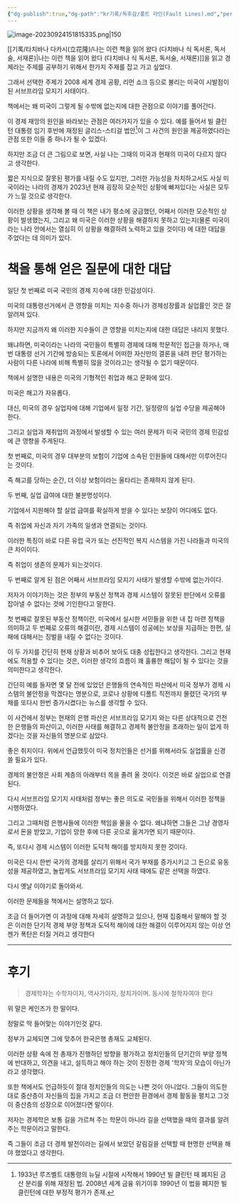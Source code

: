 ```yaml
---
{"dg-publish":true,"dg-path":"kr기록/독후감/폴트 라인(Fault Lines).md","permalink":"/kr기록/독후감/폴트 라인(Fault Lines)/","title":"폴트 라인 (보이지 않는 균열이 어떻게 세계 경제를 위협하는가)","tags":["📚Book","리만쇼크","미국경제","경제"],"created":"2023-05-15","updated":"2023-09-24 15:17:46"}
---
```


![image-20230924151815335.png|150](/img/user/%EA%B8%B0%EB%A1%9D/assets/%ED%8F%B4%ED%8A%B8%20%EB%9D%BC%EC%9D%B8(Fault%20Lines)/image-20230924151815335.png)



[[기록/타치바나 다카시(立花隆)/나는 이런 책을 읽어 왔다 (다치바나 식 독서론, 독서술, 서재론)\|나는 이런 책을 읽어 왔다 (다치바나 식 독서론, 독서술, 서재론)]]을 읽고 경제라는 주제를 공부하기 위해서 한가지 주재를 잡고 가고 싶었다.

그래서 선택한 주제가 2008 세계 경제 공황, 리먼 쇼크 등으로 불리는 미국이 시발점이 된 서브프라임 모지기 사태이다. 

책에서는 왜 미국이 그렇게 될 수밖에 없는지에 대한 관점으로 이야기를 풀어간다. 

이 경제 재앙의 원인을 바라보는 관점은 여러가지가 있을 수 있다. 예를 들어서 빌 클린턴 대통령 임기 후반에 재정된 글리스-스티걸 법안[^1]이 그 사건의 원인을 제공하였다라는 관점 또한 이들 중 하나가 될 수 있겠다.

하지만 조금 더 큰 그림으로 보면, 사실 나는 그때의 미국과 현재의 미국이 다르지 않다고 생각한다.

짧은 지식으로 잘못된 평가를 내릴 수도 있지만, 그러한 가능성을 차치하고서도 사실 미국이라는 나라의 경제가 2023년 현재 굉장히 모순적인 상황에 빠져있다는 사실은 모두가 느낄 것으로 생각한다. 

이러한 상황을 생각해 볼 때 이 책은 내가 평소에 궁금했던, 어째서 이러한 모순적인 상황이 발생했는지, 그리고 왜 미국은 이러한 상황을 해결하지 못하고 있는지(물론 미국이라는 나라 안에서는 열심히 이 상황을 해결하려 노력하고 있을 것이다) 에 대한 대답을 주었다는 데 의미가 있다.

# 책을 통해 얻은 질문에 대한 대답

일단 첫 번째로 미국 국민의 경제 지수에 대한 민감성이다.

미국의 대통령선거에서 큰 영향을 미치는 지수중 하나가 경제성장률과 실업률인 것은 잘 알려져 있다. 

하지만 지금까지 왜 이러한 지수들이 큰 영향을 미치는지에 대한 대답은 내리지 못했다.

왜냐하면, 미국이라는 나라의 국민들이 특별히 경제에 대해 학문적인 접근을 하거나, 매번 대통령 선거 기간에 방송되는 토론에서 어떠한 자신만의 결론을 내려 판단 평가하는 사람이 다른 나라에 비해 특별히 많을 것이라고는 생각될 수 없기 때문이다.

책에서 설명한 내용은 미국의 기형적인 취업과 해고 문화에 있다. 

미국은 해고가 자유롭다. 

대신, 미국의 경우 실업자에 대해 기업에서 일정 기간, 일정량의 실업 수당을 제공해야 한다. 

그리고 실업과 재취업의 과정에서 발생할 수 있는 여러 문제가 미국 국민의 경제 민감성에 큰 영향을 주게된다.

첫 번째로, 미국의 경우 대부분의 보험이 기업에 소속된 인원들에 대해서만 이루어진다는 것이다. 

즉 해고를 당하는 순간, 더 이상 보험이라는 울타리는 존재하지 않게 된다.

두 번째, 실업 급여에 대한 불분명성이다.

기업에서 지원해야 할 실업 급여를 확실하게 받을 수 있다는 보장이 어디에도 없다.

즉 취업에 자신과 자기 가족의 일생과 연결되는 것이다.

이러한 특징이 바로 다른 유럽 국가 또는 선진적인 복지 시스템을 가진 나라들과 미국의 큰 차이이다.

즉 취업이 생존의 문제가 되는것이다.

두 번째로 알게 된 점은 어째서 서브프라임 모지기 사태가 발생할 수밖에 없는가이다.

저자가 이야기하는 것은 정부의 부동산 정책과 경제 시스템이 잘못된 판단에서 오류를 잡아낼 수 없다는 것에 기인한다고 말한다.

첫 번째로 잘못된 부동산 정책이란, 미국에서 실시한 서민들을 위한 내 집 마련 정책을 의미하고 
두 번째로 오류의 해결이란, 경제 시스템이 성공에는 보상을 지급하는 한편, 실패에 대해서는 징벌을 내릴 수 없다는 것이다.

이 두 가지를 간단히 현재 상황과 비추어 보아도 대충 성립한다고 생각한다. 그리고 현재에도 적용할 수 있다는 것은, 이러한 생각의 흐름이 꽤 훌륭한 해답이 될 수 있다는 것을 의미한다고 생각한다.

간단히 예를 들자면 몇 달 전에 있었던 은행들의 연속적인 파산에서 미국 정부가 경제 시스템의 불안정을 막겠다는 명분으로, 코로나 상황에 디폴트 직전까지 몰렸던 국가의 부채를 또다시 한번 증가시켰다는 뉴스를 생각할 수 있다.

이 사건에서 정부는 현재의 은행 파산은 서브프라임 모기지 와는 다른 상대적으로 건전한 은행들의 파산이고, 이러한 사태를 해결하고 경제적 불안정을 초래하는 일이 없게 하겠다는 것을 자신들의 명분으로 삼았다.

좋은 취지이다. 위에서 언급했듯이 미국 정치인들은 선거를 위해서라도 실업률을 신경 쓸 필요가 있다. 

경제의 불안정은 사회 계층의 아래부터 목을 졸려 올 것이다. 이것은 바로 실업으로 연결된다. 

다시 서브프라임 모기지 사태처럼 정부는 좋은 의도로 국민들을 위해서 이러한 정책을 시행하였다.

그리고 그때처럼 은행사들에 이러한 책임을 물을 수 없다. 왜냐하면 그들은 그냥 경영자로서 돈을 받았고, 기업이 망한 후에 다른 곳으로 옮겨가면 되기 때문이다. 

즉, 또다시 경제 시스템이 이러한 도덕적 해이를 방지하지 못한 것이다.

미국은 다시 한번 국가의 경제를 살리기 위해서 국가 부채를 증가시키고 그 돈으로 유동성을 제공하였고, 놀랍게도 서브프라임 모기지 사태 때에도 같은 선택을 하였다.

다시 옛날 이야기로 돌아와서.

이러한 문제들을 책에서는 설명하고 있다.

조금 더 들어가면 이 과정에 대해 자세히 설명하고 있으나, 현재 집중해서 말해야 할 것은 이러한 단기적 경제 부양 정책과 도덕적 해이에 대한 해결이 이루어지지 않는 이상 언젠가 폭탄은 터질 거라고 생각한다

--------------------------
# 후기


> 경제학자는 수학자이자, 역사가이자, 정치가이며. 동시에 철학자여야 한다

위 말은 케인즈가 한 말이다.

정말로 딱 들어맞는 이야기인것 같다.

정부가 교체되면 그에 맞추어 한국은행 총재도 교체된다.

이러한 상황 속에 전 총재가 진행하던 방향을 평가하고 정치인들의 단기간의 부양 정책에 반대하고, 의견을 내고, 설득하고 해야 하는 것이 진정한 경제 '학자'의 모습이 아닌가 라고 생각했다.

또한 책에서도 언급하듯이 절대 정치인들의 의도는 나쁜 것이 아니었다. 
그들이 의도한 대로 중산층이 자신들의 집을 가지고 조금 더 편안한 환경에서 경제 활동을 펼치고 그것이 중산층의 성장으로 이어졌다면 말이다.

저자는 경제학은 보통 길을 가르쳐 주는 학문이 아니라 길을 선택했을 때의 결과를 알려주는 학문이라고 말한다.

즉 그들이 조금 더 경제 발전이라는 길에서 보았던 갈림길을 선택할 때 현명한 선택을 해야 했었다고 생각한다.

[^1]: 1933년 루즈벨트 대통령의 뉴딜 시절에 시작해서 1990년 빌 클린턴 때 폐지된 금산 분리를 위해 재정된 법. 2008년 세계 금융 위기이후 1990년 이 법을 폐지한 빌 클린턴에 대한 부정적 평가가 존재.